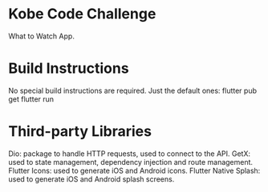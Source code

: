 # Kobe Code Challenge

What to Watch App.

# Build Instructions

No special build instructions are required. Just the default ones:
flutter pub get
flutter run

# Third-party Libraries

Dio: package to handle HTTP requests, used to connect to the API.
GetX: used to state management, dependency injection and route management.
Flutter Icons: used to generate iOS and Android icons.
Flutter Native Splash: used to generate iOS and Android splash screens.
